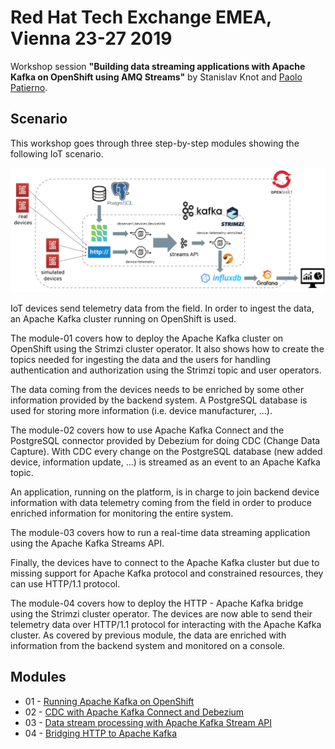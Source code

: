 # Red Hat Tech Exchange EMEA, Vienna 23-27 2019

Workshop session **"Building data streaming applications with Apache Kafka on OpenShift using AMQ Streams"** by Stanislav Knot and [Paolo Patierno](https://twitter.com/ppatierno).

## Scenario

This workshop goes through three step-by-step modules showing the following IoT scenario.

![IoT scenario](images/scenario.png)

IoT devices send telemetry data from the field.
In order to ingest the data, an Apache Kafka cluster running on OpenShift is used.

The module-01 covers how to deploy the Apache Kafka cluster on OpenShift using the Strimzi cluster operator.
It also shows how to create the topics needed for ingesting the data and the users for handling authentication and authorization using the Strimzi topic and user operators.

The data coming from the devices needs to be enriched by some other information provided by the backend system.
A PostgreSQL database is used for storing more information (i.e. device manufacturer, ...).

The module-02 covers how to use Apache Kafka Connect and the PostgreSQL connector provided by Debezium for doing CDC (Change Data Capture).
With CDC every change on the PostgreSQL database (new added device, information update, ...) is streamed as an event to an Apache Kafka topic.

An application, running on the platform, is in charge to join backend device information with data telemetry coming from the field in order to produce enriched information for monitoring the entire system.

The module-03 covers how to run a real-time data streaming application using the Apache Kafka Streams API.

Finally, the devices have to connect to the Apache Kafka cluster but due to missing support for Apache Kafka protocol and constrained resources, they can use HTTP/1.1 protocol.

The module-04 covers how to deploy the HTTP - Apache Kafka bridge using the Strimzi cluster operator.
The devices are now able to send their telemetry data over HTTP/1.1 protocol for interacting with the Apache Kafka cluster.
As covered by previous module, the data are enriched with information from the backend system and monitored on a console.

## Modules

* 01 - [Running Apache Kafka on OpenShift](modules/01-kafka-on-openshift.md)
* 02 - [CDC with Apache Kafka Connect and Debezium](modules/02-cdc-connect-debezium.md)
* 03 - [Data stream processing with Apache Kafka Stream API](modules/03-streams-api.md)
* 04 - [Bridging HTTP to Apache Kafka](modules/04-bridging-http-kafka.md)
